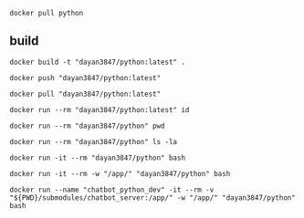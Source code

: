 ```shell
docker pull python
```

## build

```shell
docker build -t "dayan3847/python:latest" .
```

```shell
docker push "dayan3847/python:latest"
```

```shell
docker pull "dayan3847/python:latest"
```

```shell
docker run --rm "dayan3847/python:latest" id
```

```shell
docker run --rm "dayan3847/python" pwd
```

```shell
docker run --rm "dayan3847/python" ls -la
```

```shell
docker run -it --rm "dayan3847/python" bash
```

```shell
docker run -it --rm -w "/app/" "dayan3847/python" bash
```

```shell
docker run --name "chatbot_python_dev" -it --rm -v "${PWD}/submodules/chatbot_server:/app/" -w "/app/" "dayan3847/python" bash
```
